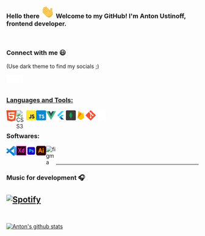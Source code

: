 ### Hello there <img src="./images/wave.gif" width="35px"> Welcome to my GitHub! I'm Anton Ustinoff, frontend developer.

<br />

<!-- <img src="https://github.com/ziqq/ziqq/blob/main/images/stat.svg" alt="Anton WakaTime Activity" align=center/> -->


### Connect with me :smiley:
(Use dark theme to find my socials ;)

<a href="https://vk.com/antonustinoff" target="_blank"><img align="left" alt="Anton U | VK" width="22px" src="./images/vk.svg" /></a>
<a href="https://www.instagram.com/eyeofantonustinoff/" target="_blank"><img align="left" alt="Anton U | Instagram" width="22px" src="./images/insta.svg" />

<br/>
<br/>

### Languages and Tools:

<a href="https://www.w3.org/html/" target="_blank"><img align="left" alt="HTML5" width="26px" src="./images/html.svg" /></a>
<a href="https://www.w3schools.com/css/" target="_blank"><img align="left" alt="CSS3" width="26px" src="./images/css.svg" /></a>
<a href="https://www.w3schools.com/js/" target="_blank"><img align="left" alt="CSS3" width="26px" src="./images/javascript.svg" /></a>
<a href="https://www.w3schools.com/js/" target="_blank"><img align="left" alt="CSS3" width="26px" src="./images/typescript.svg" /></a>
  <a href="https://vuejs.org/" target="_blank"><img align="left" alt="vue" width="26px" src="./images/vue.svg" /></a>
  <a href="https://flutter.dev/" target="_blank"><img align="left" alt="flutter" width="26px" src="./images/flutter.png" /></a>
<a href="https://www.mongodb.com/" target="_blank"><img align="left" alt="MongoDB" width="26px" src="./images/mongodb.svg" /></a>
<a href="https://firebase.google.com/" target="_blank"><img align="left" alt="Firebase" width="26px" src="./images/firebase.png" /></a>
<a href="https://git-scm.com/" target="_blank"><img align="left" alt="git" width="26px" src="./images/git.svg" /></a>
<img align="left" alt="GitHub" width="26px" src="./images/github.svg" />

<br />
<br />

### Softwares:

<img align="left" alt="Visual Studio Code" width="26px" src="./images/vscode.svg" />
<a href="https://www.adobe.com/products/xd.html" target="_blank"> <img align="left" alt="XD" width="26px" src="./images/xd.svg"/></a> 
<a href="https://www.photoshop.com/en" target="_blank"> <img align="left" alt="Photoshop" width="26px" src="./images/photoshop.svg"/></a>
<a href="https://www.adobe.com/in/products/illustrator.html" target="_blank"> <img align="left" alt="Illustrator" width="26px" src="./images/illustrator.png"/></a> 
<a href="https://figma.com/" target="_blank"> <img align="left" alt="figma" width="26px" src="./images/figma.png"/></a> 

<br />
<br />
  
---

### Music for development 🎧

[![Spotify](https://github-readme-remake.vercel.app/api/spotify)](https://open.spotify.com/user/vd1u2mc30dd5ao76llca1b437)
<br/>
---

<br />

[![Anton's github stats](https://github-readme-stats.vercel.app/api?username=ziqq&include_all_commits=true&count_private=true&show_icons=true&line_height=20&title_color=FFFFFF&icon_color=FFFFFF&text_color=FFFFFF&bg_color=0D1117)](https://github.com/anuraghazra/github-readme-stats)

<!-- <br/>

![visitors](https://visitor-badge.glitch.me/badge?page_id=ziqq.ziqq) -->
